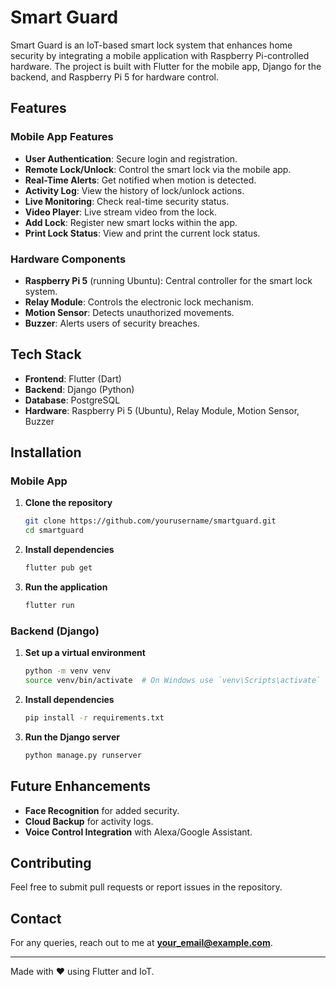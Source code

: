 # Smart Guard

Smart Guard is an IoT-based smart lock system that enhances home security by integrating a mobile application with Raspberry Pi-controlled hardware. The project is built with Flutter for the mobile app, Django for the backend, and Raspberry Pi 5 for hardware control.

## Features

### Mobile App Features
- **User Authentication**: Secure login and registration.
- **Remote Lock/Unlock**: Control the smart lock via the mobile app.
- **Real-Time Alerts**: Get notified when motion is detected.
- **Activity Log**: View the history of lock/unlock actions.
- **Live Monitoring**: Check real-time security status.
- **Video Player**: Live stream video from the lock.
- **Add Lock**: Register new smart locks within the app.
- **Print Lock Status**: View and print the current lock status.

### Hardware Components
- **Raspberry Pi 5** (running Ubuntu): Central controller for the smart lock system.
- **Relay Module**: Controls the electronic lock mechanism.
- **Motion Sensor**: Detects unauthorized movements.
- **Buzzer**: Alerts users of security breaches.

## Tech Stack
- **Frontend**: Flutter (Dart)
- **Backend**: Django (Python)
- **Database**: PostgreSQL
- **Hardware**: Raspberry Pi 5 (Ubuntu), Relay Module, Motion Sensor, Buzzer

## Installation

### Mobile App
1. **Clone the repository**
   ```sh
   git clone https://github.com/yourusername/smartguard.git
   cd smartguard
   ```
2. **Install dependencies**
   ```sh
   flutter pub get
   ```
3. **Run the application**
   ```sh
   flutter run
   ```

### Backend (Django)
1. **Set up a virtual environment**
   ```sh
   python -m venv venv
   source venv/bin/activate  # On Windows use `venv\Scripts\activate`
   ```
2. **Install dependencies**
   ```sh
   pip install -r requirements.txt
   ```
3. **Run the Django server**
   ```sh
   python manage.py runserver
   ```

## Future Enhancements
- **Face Recognition** for added security.
- **Cloud Backup** for activity logs.
- **Voice Control Integration** with Alexa/Google Assistant.

## Contributing
Feel free to submit pull requests or report issues in the repository.

## Contact
For any queries, reach out to me at **your_email@example.com**.

---
Made with ❤️ using Flutter and IoT.
